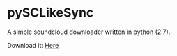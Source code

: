 pySCLikeSync
============

A simple soundcloud downloader written in python (2.7).

Download it: [Here](http://download1590.mediafire.com/xsgz1bxxnj7g/l68ui5n6tjxo36a/pySCLikeSync.py)
